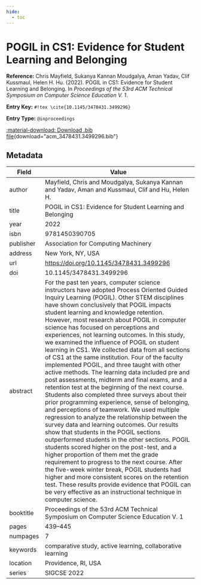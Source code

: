 ```yaml
---
hide:
  - toc
---
```


# POGIL in CS1: Evidence for Student Learning and Belonging

**Reference:** Chris Mayfield, Sukanya Kannan Moudgalya, Aman Yadav, Clif Kussmaul, Helen H. Hu. (2022). POGIL in CS1: Evidence for Student Learning and Belonging. In *Proceedings of the 53rd ACM Technical Symposium on Computer Science Education V. 1*.

<div class="grid" markdown="1">

**Entry Key:** `#!tex \cite{10.1145/3478431.3499296}`

**Entry Type:** `@inproceedings`

</div>

[:material-download: Download .bib file](acm_3478431.3499296.bib){download="acm_3478431.3499296.bib"}

## Metadata

Field | Value
------|------
author | Mayfield, Chris and Moudgalya, Sukanya Kannan and Yadav, Aman and Kussmaul, Clif and Hu, Helen H.
title | POGIL in CS1: Evidence for Student Learning and Belonging
year | 2022
isbn | 9781450390705
publisher | Association for Computing Machinery
address | New York, NY, USA
url | https://doi.org/10.1145/3478431.3499296
doi | 10.1145/3478431.3499296
abstract | For the past ten years, computer science instructors have adopted Process Oriented Guided Inquiry Learning (POGIL). Other STEM disciplines have shown conclusively that POGIL impacts student learning and knowledge retention. However, most research about POGIL in computer science has focused on perceptions and experiences, not learning outcomes. In this study, we examined the influence of POGIL on student learning in CS1. We collected data from all sections of CS1 at the same institution. Four of the faculty implemented POGIL, and three taught with other active methods. The learning data included pre and post assessments, midterm and final exams, and a retention test at the beginning of the next course. Students also completed three surveys about their prior programming experience, sense of belonging, and perceptions of teamwork. We used multiple regression to analyze the relationship between the survey data and learning outcomes. Our results show that students in the POGIL sections outperformed students in the other sections. POGIL students scored higher on the post-test, and a higher proportion of them met the grade requirement to progress to the next course. After the five-week winter break, POGIL students had higher and more consistent scores on the retention test. These results provide evidence that POGIL can be very effective as an instructional technique in computer science.
booktitle | Proceedings of the 53rd ACM Technical Symposium on Computer Science Education V. 1
pages | 439–445
numpages | 7
keywords | comparative study, active learning, collaborative learning
location | Providence, RI, USA
series | SIGCSE 2022
